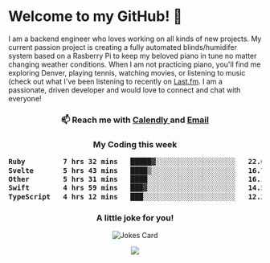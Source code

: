<h1> Welcome to my GitHub! 👋 </h1>


  I am a backend engineer who loves working on all kinds of new projects. My current passion project is creating a fully automated blinds/humidifer system based on a Rasberry Pi to keep my beloved piano in tune no matter changing weather conditions. When I am not practicing piano, you'll find me exploring Denver, playing tennis, watching movies, or listening to music (check out what I've been listening to recently on [Last.fm](https://www.last.fm/user/mballa000). I am a passionate, driven developer and would love to connect and chat with everyone!

<h3 align = "center"> 📫 Reach me with <a href = "https://calendly.com/msbrandt00/30min"> Calendly </a> and <a href="mailto:msbrandt00@gmail.com">Email</a> 
 </h3>


 
<div align = "center"
[![Anurag's GitHub stats](https://github-readme-stats.vercel.app/api?username=mbrandt00)](https://github.com/anuraghazra/github-readme-stats)
          </div>
<h3 align="center">
  My Coding this week
<!--START_SECTION:waka-->

```txt
Ruby         7 hrs 32 mins   █████▓░░░░░░░░░░░░░░░░░░░   22.01 %
Svelte       5 hrs 43 mins   ████▒░░░░░░░░░░░░░░░░░░░░   16.70 %
Other        5 hrs 31 mins   ████░░░░░░░░░░░░░░░░░░░░░   16.11 %
Swift        4 hrs 59 mins   ███▓░░░░░░░░░░░░░░░░░░░░░   14.57 %
TypeScript   4 hrs 12 mins   ███░░░░░░░░░░░░░░░░░░░░░░   12.26 %
```

<!--END_SECTION:waka-->

### A little joke for you!

![Jokes Card](https://readme-jokes.vercel.app/api?hideBorder)

<a href="https://www.linkedin.com/in/mbrandt00/"><img src="https://img.shields.io/badge/linkedin-%230077B5.svg?&style=for-the-badge&logo=linkedin&logoColor=white" /></a>
